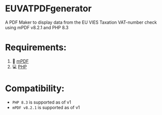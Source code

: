 # EUVATPDFgenerator
A PDF Maker to display data from the EU VIES Taxation VAT-number check using mPDF v8.2.1 and PHP 8.3

# Requirements:

1. 📄 [mPDF](https://github.com/mpdf/mpdf)
2. 💻 [PHP](https://www.php.net/downloads.php#v8.3.0)

# Compatibility: 
- `PHP 8.3` is supported as of v1
- `mPDF v8.2.1` is supported as of v1

